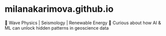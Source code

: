 # milanakarimova.github.io
📡 Wave Physics | Seismology | Renewable Energy 🧠 Curious about how AI &amp; ML can unlock hidden patterns in geoscience data
